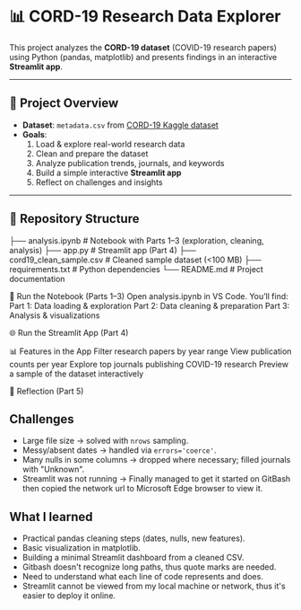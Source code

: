 # 📊 CORD-19 Research Data Explorer

This project analyzes the **CORD-19 dataset** (COVID-19 research papers) using Python (pandas, matplotlib) and presents findings in an interactive **Streamlit app**.

---

## 🚀 Project Overview
- **Dataset**: `metadata.csv` from [CORD-19 Kaggle dataset](https://www.kaggle.com/allen-institute-for-ai/CORD-19-research-challenge)  
- **Goals**:
  1. Load & explore real-world research data
  2. Clean and prepare the dataset
  3. Analyze publication trends, journals, and keywords
  4. Build a simple interactive **Streamlit app**
  5. Reflect on challenges and insights  

---

## 📂 Repository Structure
├── analysis.ipynb # Notebook with Parts 1–3 (exploration, cleaning, analysis)
├── app.py # Streamlit app (Part 4)
├── cord19_clean_sample.csv # Cleaned sample dataset (<100 MB)
├── requirements.txt # Python dependencies
└── README.md # Project documentation

📒 Run the Notebook (Parts 1–3)
Open analysis.ipynb in VS Code.
You’ll find:
Part 1: Data loading & exploration
Part 2: Data cleaning & preparation
Part 3: Analysis & visualizations

🌐 Run the Streamlit App (Part 4)





📊 Features in the App
Filter research papers by year range
View publication counts per year
Explore top journals publishing COVID-19 research
Preview a sample of the dataset interactively

📝 Reflection (Part 5)
## Challenges
- Large file size → solved with `nrows` sampling.
- Messy/absent dates → handled via `errors='coerce'`.
- Many nulls in some columns → dropped where necessary; filled journals with "Unknown".
- Streamlit was not running -> Finally managed to get it started on GitBash then copied the network url to Microsoft Edge browser to view it.

## What I learned
- Practical pandas cleaning steps (dates, nulls, new features).
- Basic visualization in matplotlib.
- Building a minimal Streamlit dashboard from a cleaned CSV.
- Gitbash doesn't recognize long paths, thus quote marks are needed.
- Need to understand what each line of code represents and does.
- Streamlit cannot be viewed from my local machine or network, thus it's easier to deploy it online.
